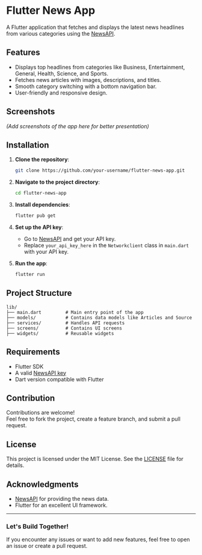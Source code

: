  # Flutter News App

A Flutter application that fetches and displays the latest news headlines from various categories using the [NewsAPI](https://newsapi.org/).

## Features

- Displays top headlines from categories like Business, Entertainment, General, Health, Science, and Sports.
- Fetches news articles with images, descriptions, and titles.
- Smooth category switching with a bottom navigation bar.
- User-friendly and responsive design.

## Screenshots

*(Add screenshots of the app here for better presentation)*

## Installation

1. **Clone the repository**:
   ```bash
   git clone https://github.com/your-username/flutter-news-app.git
   ```

2. **Navigate to the project directory**:
   ```bash
   cd flutter-news-app
   ```

3. **Install dependencies**:
   ```bash
   flutter pub get
   ```

4. **Set up the API key**:
   - Go to [NewsAPI](https://newsapi.org/) and get your API key.
   - Replace `your_api_key_here` in the `Networkclient` class in `main.dart` with your API key.

5. **Run the app**:
   ```bash
   flutter run
   ```

## Project Structure

```
lib/
├── main.dart         # Main entry point of the app
├── models/           # Contains data models like Articles and Source
├── services/         # Handles API requests
├── screens/          # Contains UI screens
├── widgets/          # Reusable widgets
```

## Requirements

- Flutter SDK
- A valid [NewsAPI key](https://newsapi.org/)
- Dart version compatible with Flutter

## Contribution

Contributions are welcome!  
Feel free to fork the project, create a feature branch, and submit a pull request.

## License

This project is licensed under the MIT License. See the [LICENSE](LICENSE) file for details.

## Acknowledgments

- [NewsAPI](https://newsapi.org/) for providing the news data.
- Flutter for an excellent UI framework.

---

### Let's Build Together!

If you encounter any issues or want to add new features, feel free to open an issue or create a pull request.
